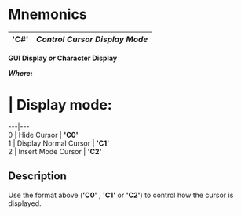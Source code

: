 # Mnemonics

**'C#'** |  **_Control Cursor Display Mode_**  
---|---  
  
**GUI Display _or_ Character Display**  
  
**_Where:_**

# |  Display mode:  
---|---  
0 |  Hide Cursor |  **'C0'**  
1 |  Display Normal Cursor |  **'C1'**  
2 |  Insert Mode Cursor |  **'C2'**  
  
##  Description

Use the format above (**'C0'** , **'C1'** or **'C2'**) to control how the cursor is displayed.
